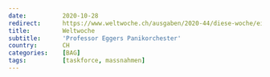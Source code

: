 ```yaml
---
date:          2020-10-28
redirect:      https://www.weltwoche.ch/ausgaben/2020-44/diese-woche/eilmeldung-die-weltwoche-ausgabe-44-2020.html
title:         Weltwoche
subtitle:      'Professor Eggers Panikorchester'
country:       CH
categories:    [BAG]
tags:          [taskforce, massnahmen]
---
```

